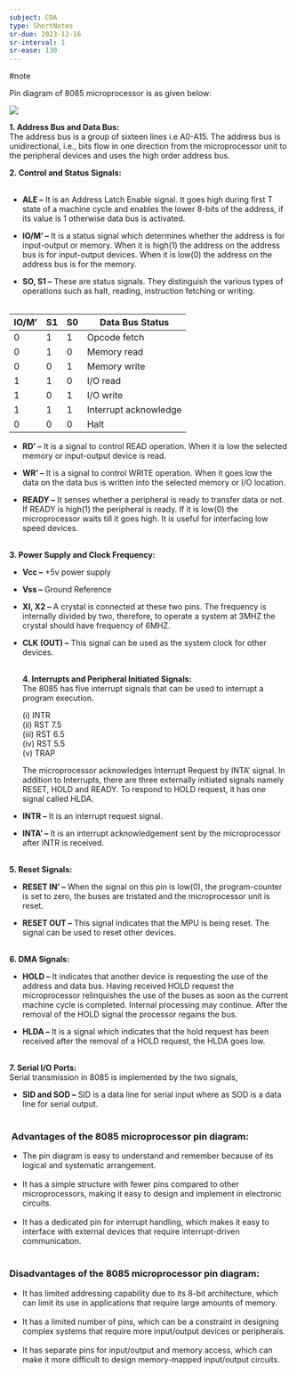 ```yaml
---
subject: COA
type: ShortNotes
sr-due: 2023-12-16
sr-interval: 1
sr-ease: 130
---
```


#note



Pin diagram of 8085 microprocessor is as given below: 

![](https://media.geeksforgeeks.org/wp-content/uploads/8085-PIN-1.png)

**1. Address Bus and Data Bus:**   
The address bus is a group of sixteen lines i.e A0-A15. The address bus is unidirectional, i.e., bits flow in one direction from the microprocessor unit to the peripheral devices and uses the high order address bus. 

**2. Control and Status Signals:**   
 

- **ALE –** It is an Address Latch Enable signal. It goes high during first T state of a machine cycle and enables the lower 8-bits of the address, if its value is 1 otherwise data bus is activated. 
    
- **IO/M’ –** It is a status signal which determines whether the address is for input-output or memory. When it is high(1) the address on the address bus is for input-output devices. When it is low(0) the address on the address bus is for the memory. 
    
- **SO, S1 –** These are status signals. They distinguish the various types of operations such as halt, reading, instruction fetching or writing.   
     

|IO/M’|S1|S0|Data Bus Status|
|---|---|---|---|
|0|1|1|Opcode fetch|
|0|1|0|Memory read|
|0|0|1|Memory write|
|1|1|0|I/O read|
|1|0|1|I/O write|
|1|1|1|Interrupt acknowledge|
|0|0|0|Halt|

- **RD’ –** It is a signal to control READ operation. When it is low the selected memory or input-output device is read. 
    
- **WR’ –** It is a signal to control WRITE operation. When it goes low the data on the data bus is written into the selected memory or I/O location. 
    
- **READY –** It senses whether a peripheral is ready to transfer data or not. If READY is high(1) the peripheral is ready. If it is low(0) the microprocessor waits till it goes high. It is useful for interfacing low speed devices.   
     

**3. Power Supply and Clock Frequency:** 

- **Vcc –** +5v power supply 
    
- **Vss –** Ground Reference 
    
- **XI, X2 –** A crystal is connected at these two pins. The frequency is internally divided by two, therefore, to operate a system at 3MHZ the crystal should have frequency of 6MHZ. 
    
- **CLK (OUT) –** This signal can be used as the system clock for other devices.   
     
    
    **4. Interrupts and Peripheral Initiated Signals:**   
    The 8085 has five interrupt signals that can be used to interrupt a program execution. 
    
    (i) INTR   
    (ii) RST 7.5   
    (iii) RST 6.5   
    (iv) RST 5.5   
    (v) TRAP 
    
    The microprocessor acknowledges Interrupt Request by INTA’ signal. In addition to Interrupts, there are three externally initiated signals namely RESET, HOLD and READY. To respond to HOLD request, it has one signal called HLDA. 
    
- **INTR –** It is an interrupt request signal. 
    
- **INTA’ –** It is an interrupt acknowledgement sent by the microprocessor after INTR is received.   
     

**5. Reset Signals:** 

- **RESET IN’ –** When the signal on this pin is low(0), the program-counter is set to zero, the buses are tristated and the microprocessor unit is reset. 
    
- **RESET OUT –** This signal indicates that the MPU is being reset. The signal can be used to reset other devices.   
     

**6. DMA Signals:** 

- **HOLD –** It indicates that another device is requesting the use of the address and data bus. Having received HOLD request the microprocessor relinquishes the use of the buses as soon as the current machine cycle is completed. Internal processing may continue. After the removal of the HOLD signal the processor regains the bus. 
    
- **HLDA –** It is a signal which indicates that the hold request has been received after the removal of a HOLD request, the HLDA goes low.   
     

**7. Serial I/O Ports:**   
Serial transmission in 8085 is implemented by the two signals, 

- **SID and SOD –** SID is a data line for serial input where as SOD is a data line for serial output.   
     

###  Advantages of the 8085 microprocessor pin diagram:

- The pin diagram is easy to understand and remember because of its logical and systematic arrangement.  
     
- It has a simple structure with fewer pins compared to other microprocessors, making it easy to design and implement in electronic circuits.  
     
- It has a dedicated pin for interrupt handling, which makes it easy to interface with external devices that require interrupt-driven communication.  
     

### Disadvantages of the 8085 microprocessor pin diagram:

- It has limited addressing capability due to its 8-bit architecture, which can limit its use in applications that require large amounts of memory.  
     
- It has a limited number of pins, which can be a constraint in designing complex systems that require more input/output devices or peripherals.  
     
- It has separate pins for input/output and memory access, which can make it more difficult to design memory-mapped input/output circuits.
